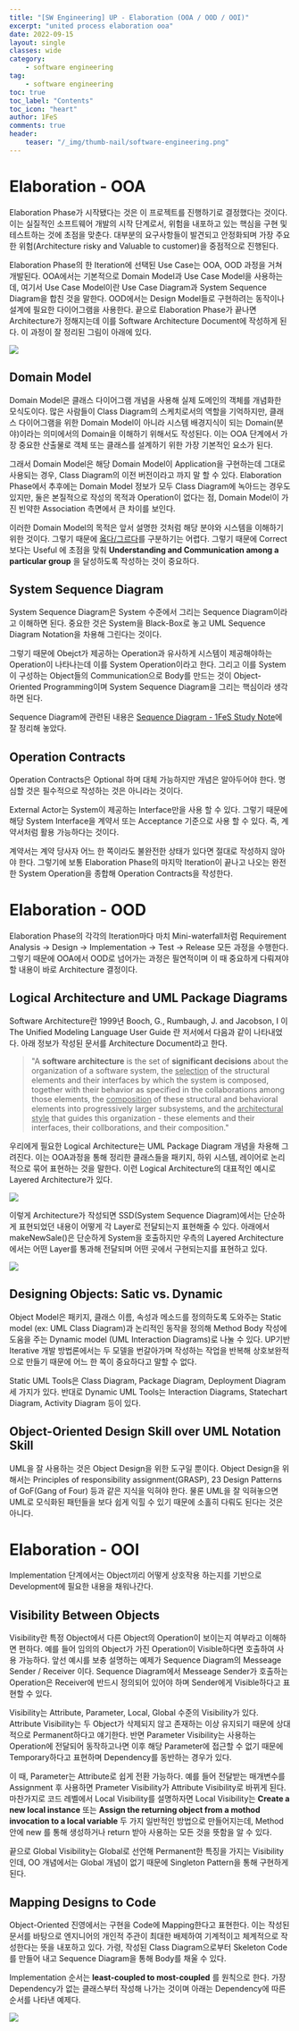 ```yaml
---
title: "[SW Engineering] UP - Elaboration (OOA / OOD / OOI)"
excerpt: "united process elaboration ooa"
date: 2022-09-15
layout: single
classes: wide
category:
    - software engineering
tag:
    - software engineering
toc: true
toc_label: "Contents"
toc_icon: "heart"
author: 1FeS
comments: true
header:
    teaser: "/_img/thumb-nail/software-engineering.png"
---
```


# Elaboration - OOA

Elaboration Phase가 시작됐다는 것은 이 프로젝트를 진행하기로 결정했다는 것이다. 이는 실질적인 소프트웨어 개발의 시작 단계로서, 위험을 내포하고 있는 핵심을 구현 및 테스트하는 것에 초점을 맞춘다. 대부분의 요구사항들이 발견되고 안정화되며 가장 주요한 위험(Architecture risky and Valuable to customer)을 중점적으로 진행된다.

Elaboration Phase의 한 Iteration에 선택된 Use Case는 OOA, OOD 과정을 거쳐 개발된다. OOA에서는 기본적으로 Domain Model과 Use Case Model을 사용하는데, 여기서 Use Case Model이란 Use Case Diagram과 System Sequence Diagram을 합친 것을 말한다. OOD에서는 Design Model들로 구현하려는 동작이나 설계에 필요한 다이어그램을 사용한다. 끝으로 Elaboration Phase가 끝나면 Architecture가 정해지는데 이를 Software Architecture Document에 작성하게 된다. 이 과정이 잘 정리된 그림이 아래에 있다.

<img src="/_img/2022-09-15/relationship of up artifacts in one iteration.png">

## Domain Model

Domain Model은 클래스 다이어그램 개념을 사용해 실제 도메인의 객체를 개념화한 모식도이다. 많은 사람들이 Class Diagram의 스케치로서의 역할을 기억하지만, 클래스 다이어그램을 위한 Domain Model이 아니라 시스템 배경지식이 되는 Domain(분야)이라는 의미에서의 Domain을 이해하기 위해서도 작성된다. 이는 OOA 단계에서 가장 중요한 산출물로 객체 또는 클래스를 설계하기 위한 가장 기본적인 요소가 된다.

그래서 Domain Model은 해당 Domain Model이 Application을 구현하는데 그대로 사용되는 경우, Class Diagram의 이전 버전이라고 까지 말 할 수 있다. Elaboration Phase에서 추후에는 Domain Model 정보가 모두 Class Diagram에 녹아드는 경우도 있지만, 둘은 본질적으로 작성의 목적과 Operation이 없다는 점, Domain Model이 가진 빈약한 Association 측면에서 큰 차이를 보인다.

이러한 Domain Model의 목적은 앞서 설명한 것처럼 해당 분야와 시스템을 이해하기 위한 것이다. 그렇기 때문에 <u>옳다/그르다</u>를 구분하기는 어렵다. 그렇기 때문에 Correct 보다는 Useful 에 초점을 맞춰 **Understanding and Communication among a particular group** 을 달성하도록 작성하는 것이 중요하다.

## System Sequence Diagram

System Sequence Diagram은 System 수준에서 그리는 Sequence Diagram이라고 이해하면 된다. 중요한 것은 System을 Black-Box로 놓고 UML Sequence Diagram Notation을 차용해 그린다는 것이다.

그렇기 때문에 Obejct가 제공하는 Operation과 유사하게 시스템이 제공해야하는 Operation이 나타나는데 이를 System Operation이라고 한다. 그리고 이를 System이 구성하는 Object들의 Communication으로 Body를 만드는 것이 Object-Oriented Programming이며 System Sequence Diagram을 그리는 핵심이라 생각하면 된다.

Sequence Diagram에 관련된 내용은 [Sequence Diagram - 1FeS Study Note](https://wch18735.github.io/software%20engineering/SWEng_Sequence_Diagram/)에 잘 정리해 놓았다.

## Operation Contracts

Operation Contracts은 Optional 하며 대체 가능하지만 개념은 알아두어야 한다. 명심할 것은 필수적으로 작성하는 것은 아니라는 것이다. 

External Actor는 System이 제공하는 Interface만을 사용 할 수 있다. 그렇기 때문에 해당 System Interface을 계약서 또는 Acceptance 기준으로 사용 할 수 있다. 즉, 계약서처럼 활용 가능하다는 것이다.

계약서는 계약 당사자 어느 한 쪽이라도 불완전한 상태가 있다면 절대로 작성하지 않아야 한다. 그렇기에 보통 Elaboration Phase의 마지막 Iteration이 끝나고 나오는 완전한 System Operation을 종합해 Operation Contracts을 작성한다.

# Elaboration - OOD

Elaboration Phase의 각각의 Iteration마다 마치 Mini-waterfall처럼 Requirement Analysis → Design → Implementation → Test → Release 모든 과정을 수행한다. 그렇기 때문에 OOA에서 OOD로 넘어가는 과정은 필연적이며 이 때 중요하게 다뤄져야 할 내용이 바로 Architecture 결정이다.

## Logical Architecture and UML Package Diagrams

Software Architecture란 1999년 Booch, G., Rumbaugh, J. and Jacobson, I 이 The Unified Modeling Language User Guide 란 저서에서 다음과 같이 나타내었다. 아래 정보가 작성된 문서를 Architecture Document라고 한다.

> "A **software architecture** is the set of **significant decisions** about the organization of a software system, the <u>selection</u> of the structural elements and their interfaces by which the system is composed, together with their behavior as specified in the collaborations among those elements, the <u>composition</u> of these structural and behavioral elements into progressively larger subsystems, and the <u>architectural style</u> that guides this organization - these elements and their interfaces, their collborations, and their composition." 

우리에게 필요한 Logical Architecture는 UML Package Diagram 개념을 차용해 그려진다. 이는 OOA과정을 통해 정리한 클래스들을 패키지, 하위 시스템, 레이어로 논리적으로 묶어 표현하는 것을 말한다. 이런 Logical Architecture의 대표적인 예시로 Layered Architecture가 있다.

<img src="/_img/2022-09-15/layered architecture package diagram.png">

이렇게 Architecture가 작성되면 SSD(System Sequence Diagram)에서는 단순하게 표현되었던 내용이 어떻게 각 Layer로 전달되는지 표현해줄 수 있다. 아래에서 makeNewSale()은 단순하게 System을 호출하지만 우측의 Layered Architecture에서는 어떤 Layer를 통과해 전달되며 어떤 곳에서 구현되는지를 표현하고 있다.

<img src="/_img/2022-09-15/ssd and layer.png">

## Designing Objects: Satic vs. Dynamic

Object Model은 패키지, 클래스 이름, 속성과 메소드를 정의하도록 도와주는 Static model (ex: UML Class Diagram)과 논리적인 동작을 정의해 Method Body 작성에 도움을 주는 Dynamic model (UML Interaction Diagrams)로 나눌 수 있다. UP기반 Iterative 개발 방법론에서는 두 모델을 번갈아가며 작성하는 작업을 반복해 상호보완적으로 만들기 때문에 어느 한 쪽이 중요하다고 말할 수 없다.

Static UML Tools은 Class Diagram, Package Diagram, Deployment Diagram 세 가지가 있다. 반대로 Dynamic UML Tools는 Interaction Diagrams, Statechart Diagram, Activity Diagram 등이 있다.

## Object-Oriented Design Skill over UML Notation Skill

UML을 잘 사용하는 것은 Object Design을 위한 도구일 뿐이다. Object Design을 위해서는 Principles of responsibility assignment(GRASP), 23 Design Patterns of GoF(Gang of Four) 등과 같은 지식을 익혀야 한다. 물론 UML을 잘 익혀놓으면 UML로 모식화된 패턴들을 보다 쉽게 익힐 수 있기 때문에 소홀히 다뤄도 된다는 것은 아니다.

# Elaboration - OOI

Implementation 단계에서는 Object끼리 어떻게 상호작용 하는지를 기반으로 Development에 필요한 내용을 채워나간다.

## Visibility Between Objects

Visibility란 특정 Object에서 다른 Object의 Operation이 보이는지 여부라고 이해하면 편하다. 예를 들어 임의의 Object가 가진 Operation이 Visible하다면 호출하여 사용 가능하다. 앞선 예시를 보충 설명하는 예제가 Sequence Diagram의 Messeage Sender / Receiver 이다. Sequence Diagram에서 Messeage Sender가 호출하는 Operation은 Receiver에 반드시 정의되어 있어야 하며 Sender에게 Visible하다고 표현할 수 있다.

Visibility는 Attribute, Parameter, Local, Global 수준의 Visibility가 있다. Attribute Visibility는 두 Object가 삭제되지 않고 존재하는 이상 유지되기 때문에 상대적으로 Permanent하다고 얘기한다. 반면 Parameter Visibility는 사용하는 Operation에 전달되어 동작하고나면 이후 해당 Parameter에 접근할 수 없기 때문에 Temporary하다고 표현하며 Dependency를 동반하는 경우가 있다.

이 때, Parameter는 Attribute로 쉽게 전환 가능하다. 예를 들어 전달받는 매개변수를 Assignment 후 사용하면 Prameter Visibility가 Attribute Visibility로 바뀌게 된다. 마찬가지로 코드 레벨에서 Local Visibility를 설명하자면 Local Visibility는 **Create a new local instance** 또는 **Assign the returning object from a mothod invocation to a local variable** 두 가지 일반적인 방법으로 만들어지는데, Method 안에 new 를 통해 생성하거나 return 받아 사용하는 모든 것을 뜻함을 알 수 있다.

끝으로 Global Visibility는 Global로 선언해 Permanent한 특징을 가지는 Visibility인데, OO 개념에서는 Global 개념이 없기 때문에 Singleton Pattern을 통해 구현하게 된다.

## Mapping Designs to Code

Object-Oriented 진영에서는 구현을 Code에 Mapping한다고 표현한다. 이는 작성된 문서를 바탕으로 엔지니어의 개인적 주관이 최대한 배제하여 기계적이고 체계적으로 작성한다는 뜻을 내포하고 있다. 가령, 작성된 Class Diagram으로부터 Skeleton Code를 만들어 내고 Sequence Diagram을 통해 Body를 채울 수 있다. 

Implementation 순서는 **least-coupled to most-coupled** 를 원칙으로 한다. 가장 Dependency가 없는 클래스부터 작성해 나가는 것이며 아래는 Dependency에 따른 순서를 나타낸 예제다.

<img src="/_img/2022-09-15/order of implementation.png">